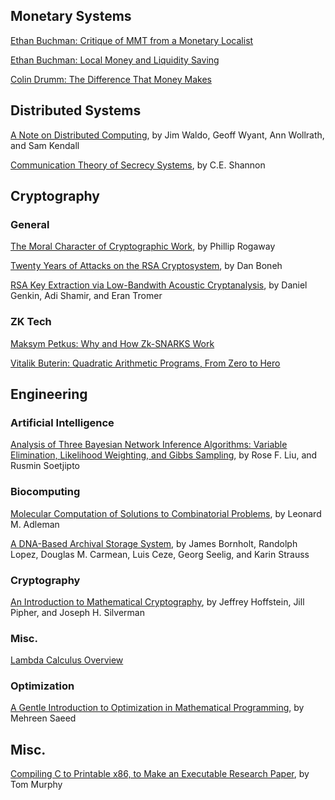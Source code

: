 ## Monetary Systems
[Ethan Buchman: Critique of MMT from a Monetary Localist](https://ebuchman.github.io/posts/mmt/)

[Ethan Buchman: Local Money and Liquidity Saving](https://ebuchman.github.io/posts/local-money-liquidity-saving/)

[Colin Drumm: The Difference That Money Makes](https://drive.google.com/file/d/1IZy2o238Ef3zOIfI724dt95UqookVe0b/view)


## Distributed Systems
[A Note on Distributed Computing](https://github.com/papers-we-love/papers-we-love/blob/master/distributed_systems/a-note-on-distributed-computing.pdf), by Jim Waldo, Geoff Wyant, Ann Wollrath, and Sam Kendall

[Communication Theory of Secrecy Systems](https://github.com/papers-we-love/papers-we-love/blob/master/cryptography/communication-theory-of-secrecy-systems.pdf), by C.E. Shannon


## Cryptography
### General
[The Moral Character of Cryptographic Work](https://web.cs.ucdavis.edu/~rogaway/papers/moral-fn.pdf), by Phillip Rogaway

[Twenty Years of Attacks on the RSA Cryptosystem](https://crypto.stanford.edu/~dabo/papers/RSA-survey.pdf), by Dan Boneh

[RSA Key Extraction via Low-Bandwith Acoustic Cryptanalysis](https://www.cs.tau.ac.il/~tromer/papers/acoustic-20131218.pdf), by Daniel Genkin, Adi Shamir, and Eran Tromer

### ZK Tech
[Maksym Petkus: Why and How Zk-SNARKS Work](https://medium.com/@imolfar/why-and-how-zk-snark-works-1-introduction-the-medium-of-a-proof-d946e931160)

[Vitalik Buterin: Quadratic Arithmetic Programs, From Zero to Hero](https://medium.com/@VitalikButerin/quadratic-arithmetic-programs-from-zero-to-hero-f6d558cea649)


## Engineering
### Artificial Intelligence
[Analysis of Three Bayesian Network Inference Algorithms: Variable Elimination, Likelihood Weighting, and Gibbs Sampling](https://github.com/papers-we-love/papers-we-love/blob/master/artificial_intelligence/3-bayesian-network-inference-algorithm.pdf), by Rose F. Liu, and Rusmin Soetjipto

### Biocomputing
[Molecular Computation of Solutions to Combinatorial Problems](https://courses.cs.duke.edu/cps296.4/spring04/papers/Adleman94.pdf), by Leonard M. Adleman

[A DNA-Based Archival Storage System](https://homes.cs.washington.edu/~luisceze/publications/dnastorage-asplos16.pdf), by James Bornholt, Randolph Lopez, Douglas M. Carmean, Luis Ceze, Georg Seelig, and Karin Strauss

### Cryptography
[An Introduction to Mathematical Cryptography](https://www.math.brown.edu/johsilve/MathCryptoHome.html), by Jeffrey Hoffstein, Jill Pipher, and Joseph H. Silverman

### Misc.
[Lambda Calculus Overview](https://plato.stanford.edu/entries/lambda-calculus/)

### Optimization
[A Gentle Introduction to Optimization in Mathematical Programming](https://machinelearningmastery.com/a-gentle-introduction-to-optimization-mathematical-programming/), by Mehreen Saeed


## Misc.
[Compiling C to Printable x86, to Make an Executable Research Paper](https://www.youtube.com/watch?v=LA_DrBwkiJA), by Tom Murphy
